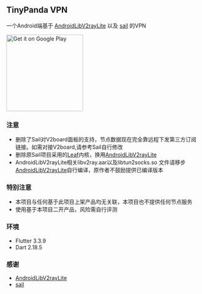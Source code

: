 ## TinyPanda VPN

一个Android端基于 [AndroidLibV2rayLite](https://github.com/2dust/AndroidLibV2rayLite) 以及 [sail](https://github.com/sail-tunnel/sail) 的VPN 

<a href="https://play.google.com/store/apps/details?id=com.tinypanda.vpn"><img width="200px" alt="Get it on Google Play" src="https://play.google.com/intl/en_us/badges/static/images/badges/en_badge_web_generic.png"/></a>

### 注意
- 删除了Sail对V2board面板的支持，节点数据现在完全靠远程下发第三方订阅链接。如需对接V2board,请参考Sail自行修改
- 删除原Sail项目采用的[Leaf](https://github.com/eycorsican/leaf)内核，换用[AndroidLibV2rayLite](https://github.com/2dust/AndroidLibV2rayLite)
- AndroidLibV2rayLite相关libv2ray.aar以及libtun2socks.so 文件请移步[AndroidLibV2rayLite](https://github.com/2dust/AndroidLibV2rayLite)自行编译，原作者不鼓励提供已编译版本

### 特别注意
- 本项目与任何基于此项目上架产品均无关联，本项目也不提供任何节点服务
- 使用基于本项目二开产品，风险需自行评测

### 环境
- Flutter 3.3.9
- Dart 2.18.5

### 感谢
- [AndroidLibV2rayLite](https://github.com/2dust/AndroidLibV2rayLite)
- [sail](https://github.com/sail-tunnel/sail)